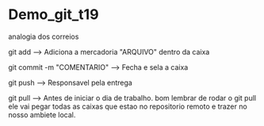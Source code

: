 # Demo_git_t19

analogia dos correios

git  add -->  Adiciona  a  mercadoria "ARQUIVO" dentro da caixa

git commit -m "COMENTARIO" -->  Fecha e sela a caixa

git push --> Responsavel pela entrega


git pull  --> Antes de iniciar o dia de trabalho. bom lembrar  de rodar o git pull ele vai pegar todas as caixas que estao no  repositorio  remoto e trazer no nosso ambiete local.
